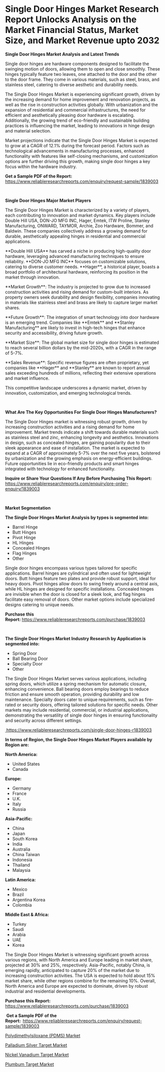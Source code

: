 <p><h1>Single Door Hinges Market Research Report Unlocks Analysis on the Market Financial Status, Market Size, and Market Revenue upto 2032</h1></p><p><strong>Single Door Hinges Market Analysis and Latest Trends</strong></p>
<p><p>Single door hinges are hardware components designed to facilitate the swinging motion of doors, allowing them to open and close smoothly. These hinges typically feature two leaves, one attached to the door and the other to the door frame. They come in various materials, such as steel, brass, and stainless steel, catering to diverse aesthetic and durability needs.</p><p>The Single Door Hinges Market is experiencing significant growth, driven by the increasing demand for home improvement and renovation projects, as well as the rise in construction activities globally. With urbanization and the expansion of residential and commercial infrastructures, the need for efficient and aesthetically pleasing door hardware is escalating. Additionally, the growing trend of eco-friendly and sustainable building practices is influencing the market, leading to innovations in hinge design and material selection.</p><p>Market projections indicate that the Single Door Hinges Market is expected to grow at a CAGR of 12.1% during the forecast period. Factors such as technological advancements in manufacturing processes, enhanced functionality with features like self-closing mechanisms, and customization options are further driving this growth, making single door hinges a key focus within the hardware industry.</p></p>
<p><strong>Get a Sample PDF of the Report:&nbsp;</strong> <a href="https://www.reliableresearchreports.com/enquiry/request-sample/1839003?utm_campaign=24&utm_medium=2&utm_source=Github&utm_content=ia&utm_term=03022025&utm_id=single-door-hinges">https://www.reliableresearchreports.com/enquiry/request-sample/1839003</a></p>
<p>&nbsp;</p>
<p><strong>Single Door Hinges Major Market Players</strong></p>
<p><p>The Single Door Hinges Market is characterized by a variety of players, each contributing to innovation and market dynamics. Key players include Double Hill USA, DON-JO MFG INC, Hager, Emtek, ITW Proline, Stanley Manufacturing, ONWARD, TAYMOR, Archie, Zoo Hardware, Bommer, and Baldwin. These companies collectively address a growing demand for durable, aesthetically appealing hinges in residential and commercial applications.</p><p>**Double Hill USA** has carved a niche in producing high-quality door hardware, leveraging advanced manufacturing techniques to ensure reliability. **DON-JO MFG INC** focuses on customizable solutions, catering to diverse customer needs. **Hager**, a historical player, boasts a broad portfolio of architectural hardware, reinforcing its position in the market through innovation.</p><p>**Market Growth**: The industry is projected to grow due to increased construction activities and rising demand for custom-built interiors. As property owners seek durability and design flexibility, companies innovating in materials like stainless steel and brass are likely to capture larger market shares.</p><p>**Future Growth**: The integration of smart technology into door hardware is an emerging trend. Companies like **Emtek** and **Stanley Manufacturing** are likely to invest in high-tech hinges that enhance security and accessibility, driving future growth.</p><p>**Market Size**: The global market size for single door hinges is estimated to reach several billion dollars by the mid-2020s, with a CAGR in the range of 5-7%. </p><p>**Sales Revenue**: Specific revenue figures are often proprietary, yet companies like **Hager** and **Stanley** are known to report annual sales exceeding hundreds of millions, reflecting their extensive operations and market influence.</p><p>This competitive landscape underscores a dynamic market, driven by innovation, customization, and emerging technological trends.</p></p>
<p>&nbsp;</p>
<p><strong>What Are The Key Opportunities For Single Door Hinges Manufacturers?</strong></p>
<p><p>The Single Door Hinges market is witnessing robust growth, driven by increasing construction activities and a rising demand for home improvement. Market trends indicate a shift towards durable materials such as stainless steel and zinc, enhancing longevity and aesthetics. Innovations in design, such as concealed hinges, are gaining popularity due to their sleek appearance and ease of installation. The market is expected to expand at a CAGR of approximately 5-7% over the next five years, bolstered by urbanization and the growing emphasis on energy-efficient buildings. Future opportunities lie in eco-friendly products and smart hinges integrated with technology for enhanced functionality.</p></p>
<p><strong>Inquire or Share Your Questions If Any Before Purchasing This Report:</strong> <a href="https://www.reliableresearchreports.com/enquiry/pre-order-enquiry/1839003?utm_campaign=24&utm_medium=2&utm_source=Github&utm_content=ia&utm_term=03022025&utm_id=single-door-hinges">https://www.reliableresearchreports.com/enquiry/pre-order-enquiry/1839003</a></p>
<p>&nbsp;</p>
<p><strong>Market Segmentation</strong></p>
<p><strong>The Single Door Hinges Market Analysis by types is segmented into:</strong></p>
<p><ul><li>Barrel Hinge</li><li>Butt Hinges</li><li>Pivot Hinge</li><li>HL Hinges</li><li>Concealed Hinges</li><li>Flag Hinges</li><li>Other</li></ul></p>
<p><p>Single door hinges encompass various types tailored for specific applications. Barrel hinges are cylindrical and often used for lightweight doors. Butt hinges feature two plates and provide robust support, ideal for heavy doors. Pivot hinges allow doors to swing freely around a central axis, while HL hinges are designed for specific installations. Concealed hinges are invisible when the door is closed for a sleek look, and flag hinges facilitate easy removal of doors. Other market options include specialized designs catering to unique needs.</p></p>
<p><strong>Purchase this Report:&nbsp;</strong><a href="https://www.reliableresearchreports.com/purchase/1839003?utm_campaign=24&utm_medium=2&utm_source=Github&utm_content=ia&utm_term=03022025&utm_id=single-door-hinges">https://www.reliableresearchreports.com/purchase/1839003</a></p>
<p>&nbsp;</p>
<p><strong>The Single Door Hinges Market Industry Research by Application is segmented into:</strong></p>
<p><ul><li>Spring Door</li><li>Ball Bearing Door</li><li>Specialty Door</li><li>Other</li></ul></p>
<p><p>The Single Door Hinges Market serves various applications, including spring doors, which utilize a spring mechanism for automatic closure, enhancing convenience. Ball bearing doors employ bearings to reduce friction and ensure smooth operation, providing durability and low maintenance. Specialty doors cater to unique requirements, such as fire-rated or security doors, offering tailored solutions for specific needs. Other markets may include residential, commercial, or industrial applications, demonstrating the versatility of single door hinges in ensuring functionality and security across different settings.</p></p>
<p><a href="https://www.reliableresearchreports.com/single-door-hinges-r1839003?utm_campaign=24&utm_medium=2&utm_source=Github&utm_content=ia&utm_term=03022025&utm_id=single-door-hinges">&nbsp;https://www.reliableresearchreports.com/single-door-hinges-r1839003</a></p>
<p><strong>In terms of Region, the Single Door Hinges Market Players available by Region are:</strong></p>
<p>
    <p> <strong> North America: </strong>
        <ul>
            <li>United States</li>
            <li>Canada</li>
        </ul>
        </p> 
    <p> <strong> Europe: </strong>
        <ul>
            <li>Germany</li>
            <li>France</li>
            <li>U.K.</li>
            <li>Italy</li>
            <li>Russia</li>
        </ul>
        </p> 
    <p> <strong> Asia-Pacific: </strong>
        <ul>
            <li>China</li>
            <li>Japan</li>
            <li>South Korea</li>
            <li>India</li>
            <li>Australia</li>
            <li>China Taiwan</li>
            <li>Indonesia</li>
            <li>Thailand</li>
            <li>Malaysia</li>
        </ul>
        </p> 
    <p> <strong> Latin America: </strong>
        <ul>
            <li>Mexico</li>
            <li>Brazil</li>
            <li>Argentina Korea</li>
            <li>Colombia</li>
        </ul>
        </p> 
    <p> <strong> Middle East & Africa: </strong>
        <ul>
            <li>Turkey</li>
            <li>Saudi</li>
            <li>Arabia</li>
            <li>UAE</li>
            <li>Korea</li>
        </ul>
    </p>
    </p>
<p><p>The Single Door Hinges Market is witnessing significant growth across various regions, with North America and Europe leading in market share, projected at 30% and 25%, respectively. Asia-Pacific, notably China, is emerging rapidly, anticipated to capture 20% of the market due to increasing construction activities. The USA is expected to hold about 15% market share, while other regions combine for the remaining 10%. Overall, North America and Europe are expected to dominate, driven by robust industrial and residential developments.</p></p>
<p><strong>Purchase this Report: </strong><a href="https://www.reliableresearchreports.com/purchase/1839003?utm_campaign=24&utm_medium=2&utm_source=Github&utm_content=ia&utm_term=03022025&utm_id=single-door-hinges">https://www.reliableresearchreports.com/purchase/1839003</a></p>
<p>&nbsp;<strong>Get a Sample PDF of the Report:&nbsp;&nbsp;</strong><a href="https://www.reliableresearchreports.com/enquiry/request-sample/1839003?utm_campaign=24&utm_medium=2&utm_source=Github&utm_content=ia&utm_term=03022025&utm_id=single-door-hinges">https://www.reliableresearchreports.com/enquiry/request-sample/1839003</a></p>
<p><strong></strong></p>
<p><p><a href="https://github.com/elizabethdagraca/Market-Research-Report-List-5/blob/main/polydimethylsiloxane-pdms-market.md?utm_campaign=24&utm_medium=2&utm_source=Github&utm_content=ia&utm_term=03022025&utm_id=single-door-hinges">Polydimethylsiloxane (PDMS) Market</a></p><p><a href="https://github.com/haaszgettre6/Market-Research-Report-List-1/blob/main/palladium-silver-target-market.md?utm_campaign=24&utm_medium=2&utm_source=Github&utm_content=ia&utm_term=03022025&utm_id=single-door-hinges">Palladium Silver Target Market</a></p><p><a href="https://github.com/zanoligarav/Market-Research-Report-List-1/blob/main/nickel-vanadium-target-market.md?utm_campaign=24&utm_medium=2&utm_source=Github&utm_content=ia&utm_term=03022025&utm_id=single-door-hinges">Nickel Vanadium Target Market</a></p><p><a href="https://github.com/deyniphytic/Market-Research-Report-List-1/blob/main/plumbum-target-market.md?utm_campaign=24&utm_medium=2&utm_source=Github&utm_content=ia&utm_term=03022025&utm_id=single-door-hinges">Plumbum Target Market</a></p></p>